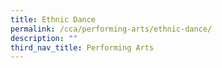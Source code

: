 ```yaml
---
title: Ethnic Dance
permalink: /cca/performing-arts/ethnic-dance/
description: ""
third_nav_title: Performing Arts
---
```

